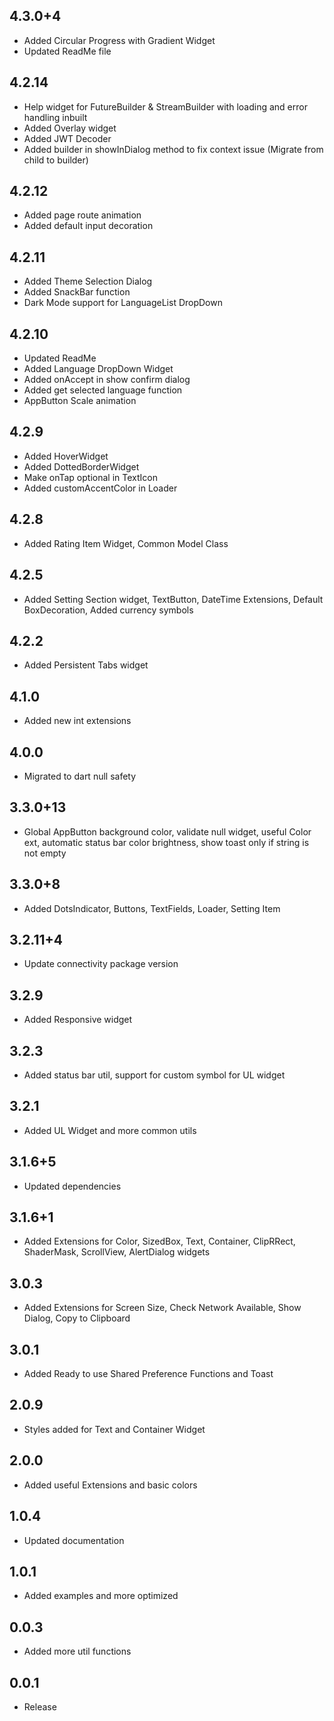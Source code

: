 ## 4.3.0+4
- Added Circular Progress with Gradient Widget
- Updated ReadMe file
## 4.2.14
- Help widget for FutureBuilder & StreamBuilder with loading and error handling inbuilt
- Added Overlay widget
- Added JWT Decoder
- Added builder in showInDialog method to fix context issue (Migrate from child to builder)
## 4.2.12
- Added page route animation
- Added default input decoration
## 4.2.11
- Added Theme Selection Dialog
- Added SnackBar function
- Dark Mode support for LanguageList DropDown
## 4.2.10
- Updated ReadMe
- Added Language DropDown Widget
- Added onAccept in show confirm dialog
- Added get selected language function
- AppButton Scale animation
## 4.2.9
- Added HoverWidget
- Added DottedBorderWidget
- Make onTap optional in TextIcon
- Added customAccentColor in Loader
## 4.2.8
- Added Rating Item Widget, Common Model Class
## 4.2.5
- Added Setting Section widget, TextButton, DateTime Extensions, Default BoxDecoration, Added currency symbols
## 4.2.2
- Added Persistent Tabs widget
## 4.1.0
- Added new int extensions
## 4.0.0
- Migrated to dart null safety
## 3.3.0+13
- Global AppButton background color, validate null widget, useful Color ext, automatic status bar color brightness, show toast only if string is not empty
## 3.3.0+8
- Added DotsIndicator, Buttons, TextFields, Loader, Setting Item
## 3.2.11+4
- Update connectivity package version
## 3.2.9
- Added Responsive widget
## 3.2.3
- Added status bar util, support for custom symbol for UL widget
## 3.2.1
- Added UL Widget and more common utils
## 3.1.6+5
- Updated dependencies
## 3.1.6+1
- Added Extensions for Color, SizedBox, Text, Container, ClipRRect, ShaderMask, ScrollView, AlertDialog widgets
## 3.0.3
- Added Extensions for Screen Size, Check Network Available, Show Dialog, Copy to Clipboard
## 3.0.1
- Added Ready to use Shared Preference Functions and Toast
## 2.0.9
- Styles added for Text and Container Widget
## 2.0.0
- Added useful Extensions and basic colors
## 1.0.4
- Updated documentation
## 1.0.1
- Added examples and more optimized
## 0.0.3
- Added more util functions
## 0.0.1
- Release